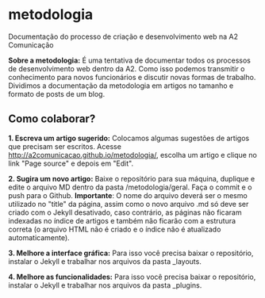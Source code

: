 metodologia
===========

Documentação do processo de criação e desenvolvimento web na A2 Comunicação

**Sobre a metodologia:** É uma tentativa de documentar todos os processos de desenvolvimento web dentro da A2. Como isso podemos transmitir o conhecimento para novos funcionários e discutir novas formas de trabalho. Dividimos a documentação da metodologia em artigos no tamanho e formato de posts de um blog.

## Como colaborar? 

**1. Escreva um artigo sugerido:** Colocamos algumas sugestões de artigos que precisam ser escritos. Acesse http://a2comunicacao.github.io/metodologia/, escolha um artigo e clique no link "Page source" e depois em "Edit".

**2. Sugira um novo artigo:**  Baixe o repositório para sua máquina, duplique e edite o arquivo MD dentro da pasta /metodologia/geral. Faça o commit e o push para o Github. 
**Importante**: O nome do arquivo deverá ser o mesmo utilizado no "title" da página, assim como o novo arquivo .md só deve ser criado com o Jekyll desativado, caso contrário, as páginas não ficaram indexadas no índice de artigos e também não ficarão com a estrutura correta (o arquivo HTML não é criado e o índice não é atualizado automaticamente).

**3. Melhore a interface gráfica:** Para isso você precisa baixar o repositório, instalar o Jekyll e trabalhar nos arquivos da pasta _layouts.

**4. Melhore as funcionalidades:** Para isso você precisa baixar o repositório, instalar o Jekyll e trabalhar nos arquivos da pasta _plugins.
